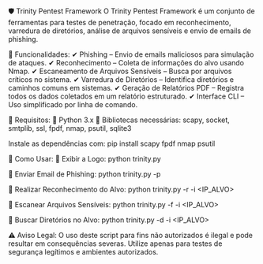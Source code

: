 🛡️ Trinity Pentest Framework
O Trinity Pentest Framework é um conjunto de ferramentas para testes de penetração, focado em reconhecimento, varredura de diretórios, análise de arquivos sensíveis e envio de emails de phishing.

🚀 Funcionalidades:
✔ Phishing – Envio de emails maliciosos para simulação de ataques.
✔ Reconhecimento – Coleta de informações do alvo usando Nmap.
✔ Escaneamento de Arquivos Sensíveis – Busca por arquivos críticos no sistema.
✔ Varredura de Diretórios – Identifica diretórios e caminhos comuns em sistemas.
✔ Geração de Relatórios PDF – Registra todos os dados coletados em um relatório estruturado.
✔ Interface CLI – Uso simplificado por linha de comando.

📌 Requisitos:
🔹 Python 3.x
🔹 Bibliotecas necessárias: scapy, socket, smtplib, ssl, fpdf, nmap, psutil, sqlite3

Instale as dependências com:
pip install scapy fpdf nmap psutil

🔧 Como Usar:
📍 Exibir a Logo:
python trinity.py

📍 Enviar Email de Phishing:
python trinity.py -p

📍 Realizar Reconhecimento do Alvo:
python trinity.py -r -i <IP_ALVO>

📍 Escanear Arquivos Sensíveis:
python trinity.py -f -i <IP_ALVO>

📍 Buscar Diretórios no Alvo:
python trinity.py -d -i <IP_ALVO>

⚠ Aviso Legal:
O uso deste script para fins não autorizados é ilegal e pode resultar em consequências severas. Utilize apenas para testes de segurança legítimos e ambientes autorizados.

